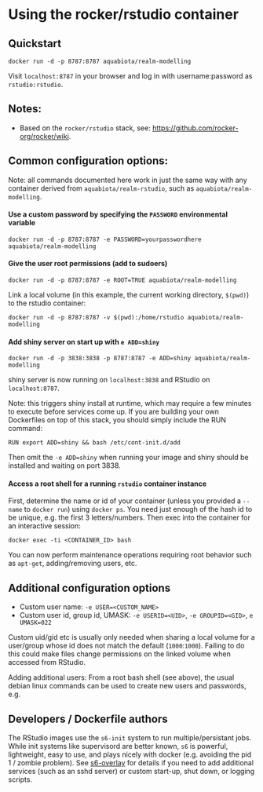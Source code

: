 # Using the rocker/rstudio container

## Quickstart

    docker run -d -p 8787:8787 aquabiota/realm-modelling

Visit `localhost:8787` in your browser and log in with username:password as `rstudio:rstudio`.

## Notes:
- Based on the  `rocker/rstudio` stack,
  see: <https://github.com/rocker-org/rocker/wiki>.

## Common configuration options:

Note: all commands documented here work in just the same way with any container derived from `aquabiota/realm-rstudio`,
such as `aquabiota/realm-modelling`.  


#### Use a custom password by specifying the `PASSWORD` environmental variable


    docker run -d -p 8787:8787 -e PASSWORD=yourpasswordhere aquabiota/realm-modelling


#### Give the user root permissions (add to sudoers)

    docker run -d -p 8787:8787 -e ROOT=TRUE aquabiota/realm-modelling

Link a local volume (in this example, the current working directory, `$(pwd)`) to the rstudio container:

    docker run -d -p 8787:8787 -v $(pwd):/home/rstudio aquabiota/realm-modelling


#### Add shiny server on start up with `e ADD=shiny`

    docker run -d -p 3838:3838 -p 8787:8787 -e ADD=shiny aquabiota/realm-modelling

shiny server is now running on `localhost:3838` and RStudio on `localhost:8787`.  


Note: this triggers shiny install at runtime, which may require a few minutes to execute before services come up.
If you are building your own Dockerfiles on top of this stack, you should simply include the RUN command:

    RUN export ADD=shiny && bash /etc/cont-init.d/add

Then omit the `-e ADD=shiny` when running your image and shiny should be installed and waiting on port 3838.


#### Access a root shell for a running `rstudio` container instance

First, determine the name or id of your container (unless you provided a `--name` to `docker run`) using `docker ps`.  You need just enough of the hash id to be unique, e.g. the first 3 letters/numbers.  Then exec into the container for an interactive session:

    docker exec -ti <CONTAINER_ID> bash

You can now perform maintenance operations requiring root behavior such as `apt-get`, adding/removing users, etc.  


## Additional configuration options

- Custom user name: `-e USER=<CUSTOM_NAME>`
- Custom user id, group id, UMASK: `-e USERID=<UID>`, `-e GROUPID=<GID>`, `e UMASK=022`


Custom uid/gid etc is usually only needed when sharing a local volume for a user/group whose id does not match the default (`1000`:`1000`).  Failing to do this could make files change permissions on the linked volume when accessed from RStudio.


Adding additional users:  From a root bash shell (see above), the usual debian linux commands can be used to create new users and passwords, e.g.


## Developers / Dockerfile authors

The RStudio images use the `s6-init` system to run multiple/persistant jobs.  While init systems like supervisord are better known, `s6` is powerful, lightweight, easy to use, and plays nicely with docker (e.g. avoiding the pid 1 / zombie problem).  See [s6-overlay](https://github.com/just-containers/s6-overlay) for details if you need to add additional services (such as an sshd server) or custom start-up, shut down, or logging scripts.  
